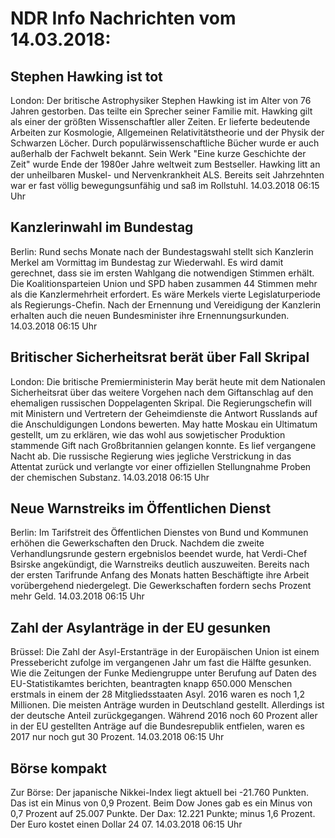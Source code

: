 # NDR Info Nachrichten vom 14.03.2018:


## Stephen Hawking ist tot
London: Der britische Astrophysiker Stephen Hawking ist im Alter von 76 Jahren gestorben. Das teilte ein Sprecher seiner Familie mit. Hawking gilt als einer der größten Wissenschaftler aller Zeiten. Er lieferte bedeutende Arbeiten zur Kosmologie, Allgemeinen Relativitätstheorie und der Physik der Schwarzen Löcher. Durch populärwissenschaftliche Bücher wurde er auch außerhalb der Fachwelt bekannt. Sein Werk "Eine kurze Geschichte der Zeit" wurde Ende der 1980er Jahre weltweit zum Bestseller. Hawking litt an der unheilbaren Muskel- und Nervenkrankheit ALS. Bereits seit Jahrzehnten war er fast völlig bewegungsunfähig und saß im Rollstuhl. 14.03.2018 06:15 Uhr 

## Kanzlerinwahl im Bundestag
Berlin:	Rund sechs Monate nach der Bundestagswahl stellt sich Kanzlerin Merkel am Vormittag im Bundestag zur Wiederwahl. Es wird damit gerechnet, dass sie im ersten Wahlgang die notwendigen Stimmen erhält. Die Koalitionsparteien Union und SPD haben zusammen 44 Stimmen  mehr als die Kanzlermehrheit erfordert. Es wäre Merkels vierte Legislaturperiode als Regierungs-Chefin. Nach der Ernennung und Vereidigung der Kanzlerin erhalten auch die neuen Bundesminister ihre Ernennungsurkunden. 14.03.2018 06:15 Uhr 

## Britischer Sicherheitsrat berät über Fall Skripal
London: Die britische Premierministerin May berät heute mit dem Nationalen Sicherheitsrat über das weitere Vorgehen nach dem Giftanschlag auf den ehemaligen russischen Doppelagenten Skripal. Die Regierungschefin will mit Ministern und Vertretern der Geheimdienste die Antwort Russlands auf die Anschuldigungen Londons bewerten. May hatte Moskau ein Ultimatum gestellt, um zu erklären, wie das wohl aus sowjetischer Produktion stammende Gift nach Großbritannien gelangen konnte. Es lief vergangene Nacht ab. Die russische Regierung wies jegliche Verstrickung in das Attentat zurück und verlangte vor einer offiziellen Stellungnahme Proben der chemischen Substanz. 14.03.2018 06:15 Uhr 

## Neue Warnstreiks im Öffentlichen Dienst
Berlin: Im Tarifstreit des Öffentlichen Dienstes von Bund und Kommunen erhöhen die Gewerkschaften den Druck. Nachdem die zweite Verhandlungsrunde gestern ergebnislos beendet wurde, hat Verdi-Chef Bsirske angekündigt, die Warnstreiks deutlich auszuweiten. Bereits nach der ersten Tarifrunde Anfang des Monats hatten Beschäftigte ihre Arbeit vorübergehend niedergelegt. Die Gewerkschaften fordern sechs Prozent mehr Geld. 14.03.2018 06:15 Uhr 

## Zahl der Asylanträge in der EU gesunken
Brüssel: Die Zahl der Asyl-Erstanträge in der Europäischen Union ist einem Pressebericht zufolge im vergangenen Jahr um fast die Hälfte gesunken. Wie die Zeitungen der Funke Mediengruppe unter Berufung auf Daten des EU-Statistikamtes berichten, beantragten knapp 650.000 Menschen erstmals in einem der 28 Mitgliedsstaaten Asyl. 2016 waren es noch 1,2 Millionen. Die meisten Anträge wurden in Deutschland gestellt. Allerdings ist der deutsche Anteil zurückgegangen. Während 2016 noch 60 Prozent aller in der EU gestellten Anträge auf die Bundesrepublik entfielen, waren es 2017 nur noch gut 30 Prozent. 14.03.2018 06:15 Uhr 

## Börse kompakt
Zur Börse: Der japanische Nikkei-Index liegt aktuell bei -21.760 Punkten. Das ist ein Minus von 0,9 Prozent. Beim Dow Jones gab es ein Minus von 0,7 Prozent auf 25.007 Punkte. Der Dax:	12.221  Punkte; minus 1,6 Prozent. Der Euro kostet einen Dollar 24 07. 14.03.2018 06:15 Uhr 
